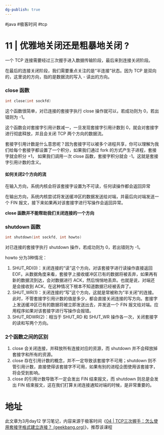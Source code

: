 ```yaml
---
dg-publish: true
---
```


#java #极客时间 #tcp 

# 11 | 优雅地关闭还是粗暴地关闭 ?

一个 TCP 连接需要经过三次握手进入数据传输阶段，最后来到连接关闭阶段。

在最后的连接关闭阶段，我们需要重点关注的是“半连接”状态。因为 TCP 是双向的，这里说的方向，指的是数据流的写入 - 读出的方向。

### close 函数

```c
int close(int sockfd)
```

这个函数很简单，对已连接的套接字执行 close 操作就可以，若成功则为 0，若出错则为 -1。

这个函数会对套接字引用计数减一，一旦发现套接字引用计数到 0，就会对套接字进行彻底释放，并且会关闭 TCP 两个方向的数据流。

套接字引用计数是什么意思呢？因为套接字可以被多个进程共享，你可以理解为我们给每个套接字都设置了一个积分，如果我们通过 fork 的方式产生子进程，套接字就会积分 +1， 如果我们调用一次 close 函数，套接字积分就会 -1。这就是套接字引用计数的含义。

#### 如何关闭2个方向的流

在输入方向，系统内核会将该套接字设置为不可读，任何读操作都会返回异常

在输出方向，系统内核尝试将发送缓冲区的数据发送给对端，并最后向对端发送一个 FIN 报文，接下来如果再对该套接字进行写操作会返回异常。

**close 函数并不能帮助我们关闭连接的一个方向**


### shutdown 函数

```c
int shutdown(int sockfd, int howto)
```

对已连接的套接字执行 shutdown 操作，若成功则为 0，若出错则为 -1。

howto 分为3种情况：

1. SHUT_RD(0)：关闭连接的“读”这个方向，对该套接字进行读操作直接返回 EOF。从数据角度来看，套接字上接收缓冲区已有的数据将被丢弃，如果再有新的数据流到达，会对数据进行 ACK，然后悄悄地丢弃。也就是说，对端还是会接收到 ACK，在这种情况下根本不知道数据已经被丢弃了。
2. SHUT_WR(1)：关闭连接的“写”这个方向，这就是常被称为“半关闭”的连接。此时，不管套接字引用计数的值是多少，都会直接关闭连接的写方向。套接字上发送缓冲区已有的数据将被立即发送出去，并发送一个 FIN 报文给对端。应用程序如果对该套接字进行写操作会报错。
3. SHUT_RDWR(2)：相当于 SHUT_RD 和 SHUT_WR 操作各一次，关闭套接字的读和写两个方向。

### 2个函数之间的区别

1. close 会关闭连接，并释放所有连接对应的资源，而 shutdown 并不会释放掉套接字和所有的资源。
2. close 存在引用计数的概念，并不一定导致该套接字不可用；shutdown 则不管引用计数，直接使得该套接字不可用，如果有别的进程企图使用该套接字，将会受到影响。
3. close 的引用计数导致不一定会发出 FIN 结束报文，而 shutdown 则总是会发出 FIN 结束报文，这在我们打算关闭连接通知对端的时候，是非常重要的。


# 地址

此文章为3月day12 学习笔记，内容来源于极客时间《[04 | TCP三次握手：怎么使用套接字格式建立连接？ (geekbang.org)](https://time.geekbang.org/column/article/116042)》，推荐该课程